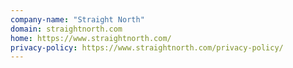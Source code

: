 ```yaml
---
company-name: "Straight North"
domain: straightnorth.com
home: https://www.straightnorth.com/
privacy-policy: https://www.straightnorth.com/privacy-policy/
---
```




